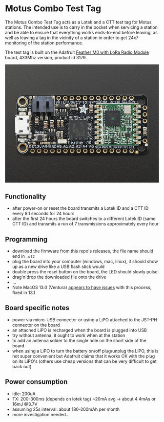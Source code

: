 Motus Combo Test Tag
====================

The Motus Combo Test Tag acts as a Lotek and a CTT test tag for Motus stations.
The intended use is to carry in the pocket when servicing a station and be able to ensure that
everything works ends-to-end before leaving, as well as leaving a tag in the vicinity of a
station in order to get 24x7 monitoring of the station performance.

The test tag is built on the Adafruit
[Feather M0 with LoRa Radio Module](https://learn.adafruit.com/adafruit-feather-m0-radio-with-lora-radio-module/overview)
board, 433Mhz version, product id 3179.

![Adafruit product 3179](Adafruit_3179.png)

Functionality
-------------

- after power-on or reset the board transmits a Lotek ID and a CTT ID every 8.1 seconds for 24 hours
- after the first 24 hours the board switches to a different Lotek ID (same CTT ID) and transmits
  a run of 7 transmissions approximately every hour

Programming
-----------

- download the firmware from this repo's releases, the file name should end in `.uf2`
- plug the board into your computer (windows, mac, linux), it should show up as a new drive
  like a USB flash stick would
- double press the reset button on the board, the LED should slowly pulse
- drag'n'drop the downloaded file onto the drive
- ...
- Note MacOS 13.0 (Ventura) [appears to have issues](https://blog.adafruit.com/2022/10/31/uploading-uf2-files-with-macos-13-0-ventura-apple-microbit_edu-raspberry_pi-circuitpython/)
  with this process, fixed in 13.1

Board specific notes
--------------------

- power via micro-USB connector or using a LiPO attached to the JST-PH connector on the board
- an attached LiPO is recharged when the board is plugged into USB
- try without antenna, it ought to work when at the station
- to add an antenna solder to the single hole on the short side of the board
- when using a LiPO to turn the battery on/off plug/unplug the LiPO, this is not super convenient
  but Adafruit claims that it works OK with the plug on its LiPO's (others use cheap versions that
  can be very difficult to get back out)

Power consumption
-----------------

- idle: 200uA
- TX: 200-300ms (depends on lotek tag) ~20mA avg -> about 4.4mAs or 16mJ @3.7V
- assuming 25s interval: about 180-200mAh per month
- more investigation needed...
